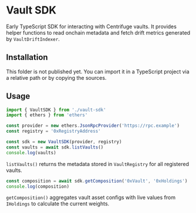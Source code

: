 # Vault SDK

Early TypeScript SDK for interacting with Centrifuge vaults. It provides helper functions to read onchain metadata and fetch drift metrics generated by `VaultDriftIndexer`.

## Installation

This folder is not published yet. You can import it in a TypeScript project via a relative path or by copying the sources.

## Usage

```ts
import { VaultSDK } from './vault-sdk'
import { ethers } from 'ethers'

const provider = new ethers.JsonRpcProvider('https://rpc.example')
const registry = '0xRegistryAddress'

const sdk = new VaultSDK(provider, registry)
const vaults = await sdk.listVaults()
console.log(vaults)
```

`listVaults()` returns the metadata stored in `VaultRegistry` for all registered vaults.

```ts
const composition = await sdk.getComposition('0xVault', '0xHoldings')
console.log(composition)
```

`getComposition()` aggregates vault asset configs with live values from `IHoldings` to calculate the current weights.

